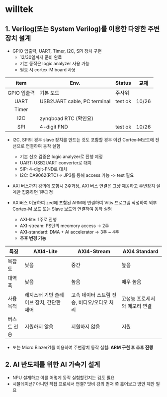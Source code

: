 # willtek

## 1. Verilog(또는 System Verilog)를 이용한 다양한 주변장치 설계

- GPIO 입출력, UART, Timer, I2C, SPI 장치 구현
    - 12/30일까지 준비 완료
    - 기본 동작은 logic analyzer 사용 가능
    - 필요 시 cortex-M board 사용

| item | Env.| Status | 교재 |
|:---:|---|---|---|
|GPIO 입출력|기본 보드|주사위|
|UART|USB2UART cable, PC terminal| test ok| 10/26
|Timer||
|I2C|zynqboad RTC (확인요)||
|SPI|4-digit FND| test ok|10/26

- I2C, SPI의 경우 slave 장치를 만드는 것도 포함할 경우 이건 Cortex-M보드에 전선으로 연결하여 동작 실험
    - 기본 신호 검증은 logic analyzer로 진행 예정
    - UART: USB2UART converter로 대치
    - SIP: 4-digit-FND로 대치
    - I2C: DA9062(RTC)-> JP3를 통해 access 가능 -> test 필요

- AXI 버스까지 강의에 포함시 2주과정, AXI 버스 연결은 그냥 제공하고 주변장치 설계만 집중하면 1주과정
- AXI버스 이용하여 zed에 포함된 ARM에 연결하여 Vitis 프로그램 작성하여 외부 Cortex-M 보드 또는 Slave 보드와 연결하여 동작 실험
    - AXI-lite: 1주로 진행
    - AXI-stream: PS단의 meomory access -> 2주
    - AXI-standard: DMA + AI accelerator -> 3주 ~ 4주
    - **추후 변경 가능**

|특징	|AXI4-Lite	|AXI4-Stream	|AXI4 Standard|
|---|---|---|---|
복잡도	|낮음	|중간	|높음
대역폭	|낮음	|높음	|매우 높음
사용 목적	|레지스터 기반 슬레이브 장치, 간단한 제어	|고속 데이터 스트림 전송, 비디오/오디오 처리	|고성능 프로세서와 메모리 연결
버스트 전송	|지원하지 않음	|지원하지 않음|	지원


- 또는 Micro Blaze(?)를 이용하여 주변장치 동작 실험: **ARM 구현 후 추후 진행**

## 2. AI 반도체를 위한 AI 가속기 설계

- NPU 설계하고 이를 어떻게 동작 실험할건지는 검토 필요
- 시뮬레이션? 아니면 직접 프로세서 연결? 맛비 강의 먼저 쭉 훓어보고 방안 제안 필요
